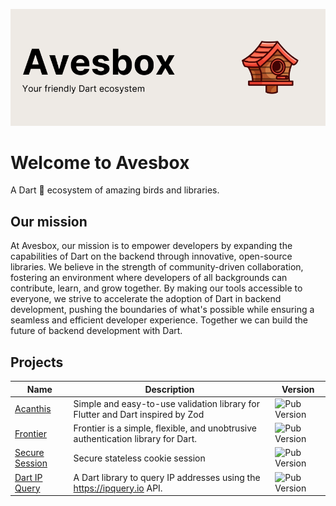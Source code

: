 <p align="center"><img src="github-header.png"></p>

# Welcome to Avesbox

A Dart 🎯 ecosystem of amazing birds and libraries.

## Our mission

At Avesbox, our mission is to empower developers by expanding the capabilities of Dart on the backend through innovative, open-source libraries. We believe in the strength of community-driven collaboration, fostering an environment where developers of all backgrounds can contribute, learn, and grow together. By making our tools accessible to everyone, we strive to accelerate the adoption of Dart in backend development, pushing the boundaries of what's possible while ensuring a seamless and efficient developer experience. Together we can build the future of backend development with Dart.

## Projects

| Name | Description | Version |
| ------------ | ------------------------------------------------ | ----------------- |
| [Acanthis](https://github.com/avesbox/acanthis) | Simple and easy-to-use validation library for Flutter and Dart inspired by Zod | ![Pub Version](https://img.shields.io/pub/v/acanthis) |
| [Frontier](https://github.com/avesbox/frontier) | Frontier is a simple, flexible, and unobtrusive authentication library for Dart. | ![Pub Version](https://img.shields.io/pub/v/frontier) |
| [Secure Session](https://github.com/avesbox/secure_session) | Secure stateless cookie session  | ![Pub Version](https://img.shields.io/pub/v/secure_session) |
| [Dart IP Query](https://github.com/avesbox/dart_ipquery) | A Dart library to query IP addresses using the https://ipquery.io API. | ![Pub Version](https://img.shields.io/pub/v/dart_ipquery) |
